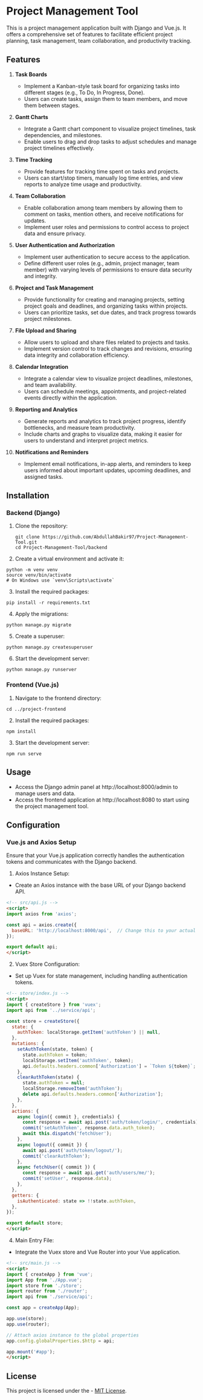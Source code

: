 # Project Management Tool

This is a project management application built with Django and Vue.js. It offers a comprehensive set of features to facilitate efficient project planning, task management, team collaboration, and productivity tracking.

## Features

1. **Task Boards**
   - Implement a Kanban-style task board for organizing tasks into different stages (e.g., To Do, In Progress, Done).
   - Users can create tasks, assign them to team members, and move them between stages.

2. **Gantt Charts**
   - Integrate a Gantt chart component to visualize project timelines, task dependencies, and milestones.
   - Enable users to drag and drop tasks to adjust schedules and manage project timelines effectively.

3. **Time Tracking**
   - Provide features for tracking time spent on tasks and projects.
   - Users can start/stop timers, manually log time entries, and view reports to analyze time usage and productivity.

4. **Team Collaboration**
   - Enable collaboration among team members by allowing them to comment on tasks, mention others, and receive notifications for updates.
   - Implement user roles and permissions to control access to project data and ensure privacy.

5. **User Authentication and Authorization**
   - Implement user authentication to secure access to the application.
   - Define different user roles (e.g., admin, project manager, team member) with varying levels of permissions to ensure data security and integrity.

6. **Project and Task Management**
   - Provide functionality for creating and managing projects, setting project goals and deadlines, and organizing tasks within projects.
   - Users can prioritize tasks, set due dates, and track progress towards project milestones.

7. **File Upload and Sharing**
   - Allow users to upload and share files related to projects and tasks.
   - Implement version control to track changes and revisions, ensuring data integrity and collaboration efficiency.

8. **Calendar Integration**
   - Integrate a calendar view to visualize project deadlines, milestones, and team availability.
   - Users can schedule meetings, appointments, and project-related events directly within the application.

9. **Reporting and Analytics**
   - Generate reports and analytics to track project progress, identify bottlenecks, and measure team productivity.
   - Include charts and graphs to visualize data, making it easier for users to understand and interpret project metrics.

10. **Notifications and Reminders**
    - Implement email notifications, in-app alerts, and reminders to keep users informed about important updates, upcoming deadlines, and assigned tasks.

## Installation

### Backend (Django)

1. Clone the repository:

   ```
   git clone https://github.com/AbdullahBakir97/Project-Management-Tool.git
   cd Project-Management-Tool/backend
   ```
2.	Create a virtual environment and activate it:
   
   ```
   python -m venv venv
   source venv/bin/activate  
   # On Windows use `venv\Scripts\activate`
   ```
3.	Install the required packages:

   ```
   pip install -r requirements.txt
   ```
4.	Apply the migrations:

   ```
   python manage.py migrate
   ```
5.	Create a superuser:

   ```
   python manage.py createsuperuser
   ```
6.	Start the development server:

   ```
   python manage.py runserver
   ```

### Frontend (Vue.js)

1.	Navigate to the frontend directory:

   ```
   cd ../project-frontend
   ```
2.	Install the required packages:

   ```
   npm install
   ```
3.	Start the development server:

   ```
   npm run serve
   ```

## Usage

- Access the Django admin panel at http://localhost:8000/admin to manage users and data.
- Access the frontend application at http://localhost:8080 to start using the project management tool.

## Configuration

### Vue.js and Axios Setup

Ensure that your Vue.js application correctly handles the authentication tokens and communicates with the Django backend.

1.	Axios Instance Setup:
- Create an Axios instance with the base URL of your Django backend API.
   
```html
<!-- src/api.js -->
<script>
import axios from 'axios';

const api = axios.create({
  baseURL: 'http://localhost:8000/api',  // Change this to your actual API base URL
});

export default api;
</script>
```

2.	Vuex Store Configuration:
- Set up Vuex for state management, including handling authentication tokens.
```html
<!-- store/index.js -->
<script>
import { createStore } from 'vuex';
import api from '../service/api';

const store = createStore({
  state: {
    authToken: localStorage.getItem('authToken') || null,
  },
  mutations: {
    setAuthToken(state, token) {
      state.authToken = token;
      localStorage.setItem('authToken', token);
      api.defaults.headers.common['Authorization'] = `Token ${token}`;
    },
    clearAuthToken(state) {
      state.authToken = null;
      localStorage.removeItem('authToken');
      delete api.defaults.headers.common['Authorization'];
    },
  },
  actions: {
    async login({ commit }, credentials) {
      const response = await api.post('auth/token/login/', credentials);
      commit('setAuthToken', response.data.auth_token);
      await this.dispatch('fetchUser');
    },
    async logout({ commit }) {
      await api.post('auth/token/logout/');
      commit('clearAuthToken');
    },
    async fetchUser({ commit }) {
      const response = await api.get('auth/users/me/');
      commit('setUser', response.data);
    },
  },
  getters: {
    isAuthenticated: state => !!state.authToken,
  },
});

export default store;
</script>
```

4.	Main Entry File:
- Integrate the Vuex store and Vue Router into your Vue application.
   
```html
<!-- src/main.js -->
<script>
import { createApp } from 'vue';
import App from './App.vue';
import store from './store';
import router from './router';
import api from './service/api';

const app = createApp(App);

app.use(store);
app.use(router);

// Attach axios instance to the global properties
app.config.globalProperties.$http = api;

app.mount('#app');
</script>
```

## License

This project is licensed under the - [MIT License](LICENSE).
